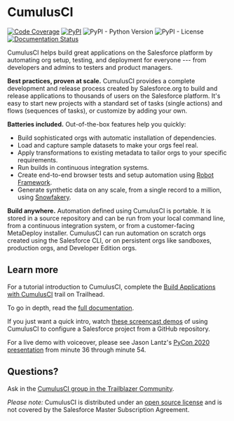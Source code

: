 # CumulusCI

[![Code Coverage](https://coveralls.io/repos/github/SFDO-Tooling/CumulusCI/badge.svg?branch=main)](https://coveralls.io/github/SFDO-Tooling/CumulusCI?branch=main)
[![PyPI](https://img.shields.io/pypi/v/cumulusci)](https://pypi.org/project/cumulusci/)
![PyPI - Python Version](https://img.shields.io/pypi/pyversions/cumulusci)
![PyPI - License](https://img.shields.io/pypi/l/cumulusci)
[![Documentation Status](https://readthedocs.org/projects/cumulusci/badge/?version=latest)](https://cumulusci.readthedocs.io/en/latest/?badge=latest)

CumulusCI helps build great applications on the Salesforce platform by
automating org setup, testing, and deployment for everyone --- from
developers and admins to testers and product managers.

**Best practices, proven at scale.** CumulusCI provides a complete
development and release process created by Salesforce.org to build and
release applications to thousands of users on the Salesforce platform.
It\'s easy to start new projects with a standard set of tasks (single
actions) and flows (sequences of tasks), or customize by adding your
own.

**Batteries included.** Out-of-the-box features help you quickly:

-   Build sophisticated orgs with automatic installation of
    dependencies.
-   Load and capture sample datasets to make your orgs feel real.
-   Apply transformations to existing metadata to tailor orgs to your
    specific requirements.
-   Run builds in continuous integration systems.
-   Create end-to-end browser tests and setup automation using [Robot
    Framework](https://cumulusci.readthedocs.io/en/latest/robotframework.html).
-   Generate synthetic data on any scale, from a single record to a
    million, using
    [Snowfakery](https://cumulusci.readthedocs.io/en/latest/cookbook.html#large-volume-data-synthesis-with-snowfakery).

**Build anywhere.** Automation defined using CumulusCI is portable. It
is stored in a source repository and can be run from your local command
line, from a continuous integration system, or from a customer-facing
MetaDeploy installer. CumulusCI can run automation on scratch orgs
created using the Salesforce CLI, or on persistent orgs like sandboxes,
production orgs, and Developer Edition orgs.

## Learn more

For a tutorial introduction to CumulusCI, complete the [Build
Applications with
CumulusCI](https://trailhead.salesforce.com/en/content/learn/trails/build-applications-with-cumulusci)
trail on Trailhead.

To go in depth, read the [full
documentation](https://cumulusci.readthedocs.io/en/latest/).

If you just want a quick intro, watch [these screencast
demos](https://cumulusci.readthedocs.io/en/latest/demos.html) of using
CumulusCI to configure a Salesforce project from a GitHub repository.

For a live demo with voiceover, please see Jason Lantz\'s [PyCon 2020
presentation](https://www.youtube.com/watch?v=XL77lRTVF3g) from minute
36 through minute 54.

## Questions?

Ask in the [CumulusCI group in the Trailblazer
Community](https://success.salesforce.com/_ui/core/chatter/groups/GroupProfilePage?g=0F9300000009M9ZCAU).

_Please note:_ CumulusCI is distributed under an [open source
license](https://github.com/SFDO-Tooling/CumulusCI/blob/main/LICENSE)
and is not covered by the Salesforce Master Subscription Agreement.
